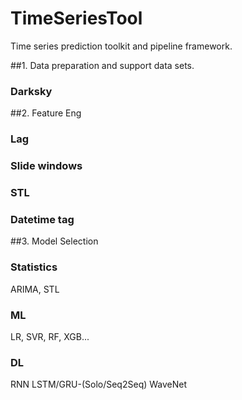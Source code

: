 # TimeSeriesTool

Time series prediction toolkit and pipeline framework.

##1. Data preparation and support data sets.
###  Darksky
##2. Feature Eng
### Lag
### Slide windows
### STL
### Datetime tag
##3. Model Selection
### Statistics
ARIMA, STL
### ML
LR, SVR, RF, XGB...
### DL
RNN
LSTM/GRU-(Solo/Seq2Seq)
WaveNet
  

